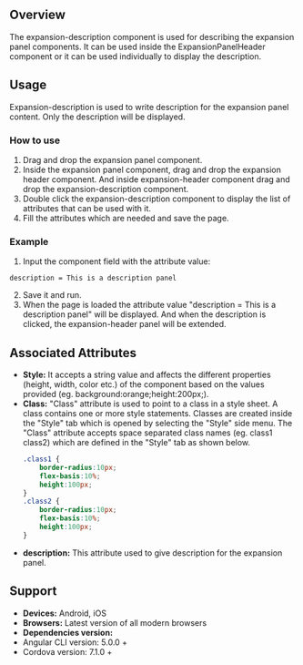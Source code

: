 ## Overview
The expansion-description component is used for describing the expansion panel components. It can be used inside the ExpansionPanelHeader component or it can be used individually to display the description.

## Usage
Expansion-description is used to write description for the expansion panel content. Only the description will be displayed.

### How to use  
1. Drag and drop the expansion panel component. 
2. Inside the expansion panel component, drag and drop the expansion header component. And inside expansion-header component drag and drop the expansion-description component.
3. Double click the expansion-description component to display the list of attributes that can be used with it.
4. Fill the attributes which are needed and save the page.

### Example
1. Input the component field with the attribute value:
``` 
description = This is a description panel
```
2. Save it and run.
3. When the page is loaded the attribute value "description = This is a description panel" will be displayed. And when the description is clicked, the expansion-header panel will be extended.

## Associated Attributes
- **Style:** It accepts a string value and affects the different properties (height, width, color etc.) of the component based on the values provided (eg. background:orange;height:200px;).
- **Class:** "Class" attribute is used to point to a class in a style sheet. A class contains one or more style statements. Classes are created inside the "Style" tab which is opened by selecting the "Style" side menu. The "Class" attribute accepts space separated class names (eg. class1 class2) which are defined in the "Style" tab as shown below.
    ```css
    .class1 {
        border-radius:10px;
        flex-basis:10%;
        height:100px;
    }
    .class2 {
        border-radius:10px;
        flex-basis:10%;
        height:100px;
    }
    
    ```
- **description:** This attribute used to give description for the expansion panel. 
## Support
- **Devices:** Android, iOS
- **Browsers:**  Latest version of all modern browsers
- **Dependencies version:** 
- Angular CLI version: 5.0.0 + 
- Cordova version: 7.1.0 + 
